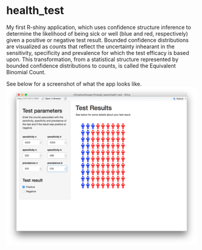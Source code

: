 # health_test
My first R-shiny application, which uses confidence structure inference to determine the likelihood of being sick or well (blue and red, respectively) given a positive or negative test result.  Bounded confidence distributions are visualized as counts that reflect the uncertainty inhearant in the sensitivity, specificity and prevalence for which the test efficacy is based upon.  This transformation, from a statistical structure represented by bounded confidence distributions to counts, is called the Equivalent Binomial Count.

See below for a screenshot of what the app looks like.
![Alt text](https://github.com/jazon33y/health_test/blob/master/Health_test.png "Health test app")
